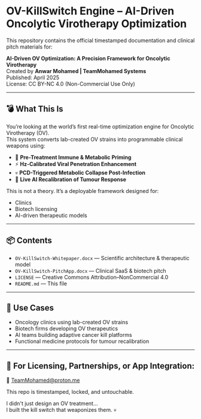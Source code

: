 # OV-KillSwitch Engine – AI-Driven Oncolytic Virotherapy Optimization

This repository contains the official timestamped documentation and clinical pitch materials for:

**AI-Driven OV Optimization: A Precision Framework for Oncolytic Virotherapy**  
Created by **Anwar Mohamed | TeamMohamed Systems**  
Published: April 2025  
License: CC BY-NC 4.0 (Non-Commercial Use Only)

---

## 💣 What This Is

You’re looking at the world’s first real-time optimization engine for Oncolytic Virotherapy (OV).  
This system converts lab-created OV strains into programmable clinical weapons using:

- 🧬 **Pre-Treatment Immune & Metabolic Priming**  
- ⚡ **Hz-Calibrated Viral Penetration Enhancement**  
- 💀 **PCD-Triggered Metabolic Collapse Post-Infection**  
- 🔁 **Live AI Recalibration of Tumour Response**

This is not a theory. It’s a deployable framework designed for:
- Clinics
- Biotech licensing
- AI-driven therapeutic models

---

## 📦 Contents

- `OV-KillSwitch-Whitepaper.docx` — Scientific architecture & therapeutic model  
- `OV-KillSwitch-PitchApp.docx` — Clinical SaaS & biotech pitch  
- `LICENSE` — Creative Commons Attribution–NonCommercial 4.0  
- `README.md` — This file

---

## 🚀 Use Cases

- Oncology clinics using lab-created OV strains  
- Biotech firms developing OV therapeutics  
- AI teams building adaptive cancer kill platforms  
- Functional medicine protocols for tumour recalibration

---

## 🧠 For Licensing, Partnerships, or App Integration:  
📧 TeamMohamed@proton.me

This repo is timestamped, locked, and untouchable.

I didn't just design an OV treatment...  
I built the kill switch that weaponizes them. 💀
